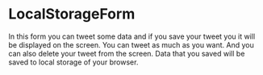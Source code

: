 # LocalStorageForm
In this form you can tweet some data and if you save your tweet you it will be displayed on the screen.
You can tweet as much as you want.
And you can also delete your tweet from the screen.
Data that you saved will be saved to local storage of your browser.
